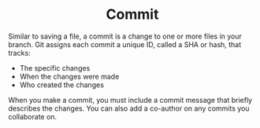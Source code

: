# <center>Commit</center>
Similar to saving a file, a commit is a change to one or more files in your branch. Git assigns each commit a unique ID, called a SHA or hash, that tracks:

* The specific changes
* When the changes were made
* Who created the changes

When you make a commit, you must include a commit message that briefly describes the changes. You can also add a co-author on any commits you collaborate on.
